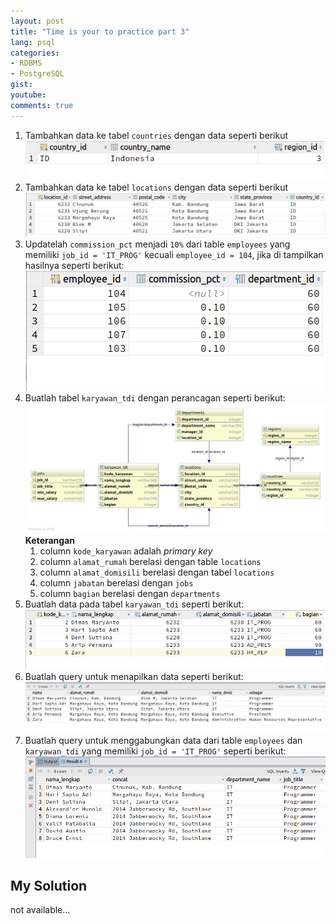 ```yaml
---
layout: post
title: "Time is your to practice part 3"
lang: psql
categories:
- RDBMS
- PostgreSQL
gist: 
youtube: 
comments: true
---
```


1. Tambahkan data ke tabel `countries` dengan data seperti berikut
![data insert query countries](/resources/downloads/imgs/psql/quis-3/soal1.png)
2. Tambahkan data ke tabel `locations` dengan data seperti berikut
![data insert query locations](/resources/downloads/imgs/psql/quis-3/soal2.png)
3. Updatelah `commission_pct` menjadi `10%` dari table `employees` yang memiliki `job_id = 'IT_PROG'` kecuali `employee_id = 104`, jika di tampilkan hasilnya seperti berikut:
![hasil query](/resources/downloads/imgs/psql/quis-3/hasil3.png)
4. Buatlah tabel `karyawan_tdi` dengan perancagan seperti berikut:
![perancangan tabel](/resources/downloads/imgs/psql/quis-3/soal4.png)
**Keterangan**
    1. column `kode_karyawan` adalah _primary key_
    2. column `alamat_rumah` berelasi dengan table `locations`
    3. column `alamat_domisili` berelasi dengan tabel `locations`
    4. column `jabatan` berelasi dengan `jobs`
    5. column `bagian` berelasi dengan `departments`
5. Buatlah data pada tabel `karyawan_tdi` seperti berikut:
![data insert query tabel karyawan_tdi](/resources/downloads/imgs/psql/quis-3/soal5.png)
6. Buatlah query untuk menapilkan data seperti berikut:
![data karyawan_tdi](/resources/downloads/imgs/psql/quis-3/soal6.png)
7. Buatlah query untuk menggabungkan data dari table `employees` dan `karyawan_tdi` yang memiliki `job_id = 'IT_PROG'` seperti berikut:
![union table](/resources/downloads/imgs/psql/quis-3/soal7.png)

## My Solution

not available...